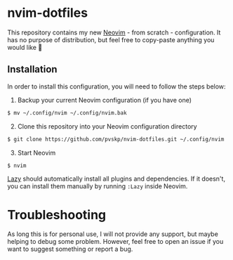 # nvim-dotfiles

This repository contains my new [Neovim](https://neovim.io/) - from scratch - configuration. It has no purpose of distribution, but feel free to copy-paste anything you would like 💪

## Installation
In order to install this configuration, you will need to follow the steps below:

1. Backup your current Neovim configuration (if you have one)
```bash
$ mv ~/.config/nvim ~/.config/nvim.bak
```
2. Clone this repository into your Neovim configuration directory
```bash
$ git clone https://github.com/pvskp/nvim-dotfiles.git ~/.config/nvim
```
3. Start Neovim
```bash
$ nvim
```

[Lazy](https://github.com/folke/lazy.nvim) should automatically install all plugins and dependencies. If it doesn't, you can install them manually by running `:Lazy` inside Neovim.

# Troubleshooting
As long this is for personal use, I will not provide any support, but maybe helping to debug some problem. However, feel free to open an issue if you want to suggest something or report a bug.
